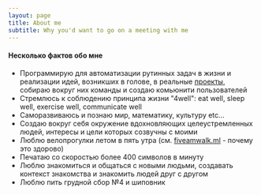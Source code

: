 ```yaml
---
layout: page
title: About me
subtitle: Why you'd want to go on a meeting with me
---
```


<!---
Сейчас я выпускаюсь из маткласса в биохим школе в Москве и поступаю на computer science (ПМИ\ПИ) bachelor 2022.
--->

#### Несколько фактов обо мне
- Программирую для автоматизации рутинных задач в жизни и реализации идей, возникших в голове, в реальные [проекты](/projects), собираю вокруг них команды и создаю комьюнити пользователей
- Стремлюсь к соблюдению принципа жизни "4well": eat well, sleep well, exercise well, communicate well
- Саморазвиваюсь и познаю мир, математику, культуру etc...
- Создаю вокруг себя окружение вдохновляющих целеустремленных людей, интересы и цели которых созвучны с моими
- Люблю велопрогулки летом в пять утра (см. [fiveamwalk.ml](http://fiveamwalk.ml) - почему это здорово)
- Печатаю со скоростью более 400 символов в минуту
- Люблю знакомиться и общаться с новыми людьми, создавать контекст знакомства и знакомить людей друг с другом
- Люблю пить грудной сбор №4 и шиповник
